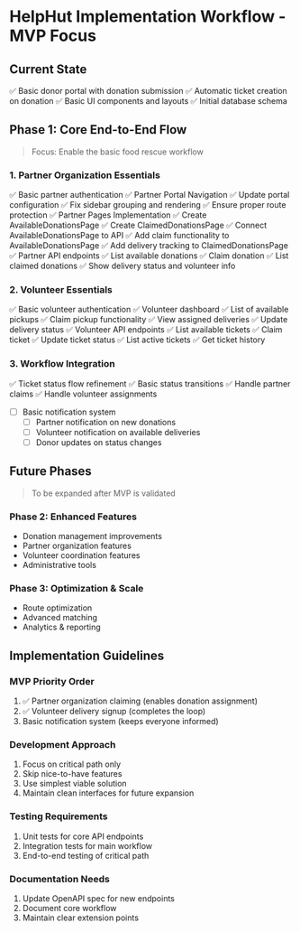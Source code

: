 # HelpHut Implementation Workflow - MVP Focus

## Current State
✅ Basic donor portal with donation submission
✅ Automatic ticket creation on donation
✅ Basic UI components and layouts
✅ Initial database schema

## Phase 1: Core End-to-End Flow
> Focus: Enable the basic food rescue workflow

### 1. Partner Organization Essentials
✅ Basic partner authentication
✅ Partner Portal Navigation
  ✅ Update portal configuration
  ✅ Fix sidebar grouping and rendering
  ✅ Ensure proper route protection
✅ Partner Pages Implementation
  ✅ Create AvailableDonationsPage
  ✅ Create ClaimedDonationsPage
  ✅ Connect AvailableDonationsPage to API
  ✅ Add claim functionality to AvailableDonationsPage
  ✅ Add delivery tracking to ClaimedDonationsPage
✅ Partner API endpoints
  ✅ List available donations
  ✅ Claim donation
  ✅ List claimed donations
  ✅ Show delivery status and volunteer info

### 2. Volunteer Essentials
✅ Basic volunteer authentication
✅ Volunteer dashboard
  ✅ List of available pickups
  ✅ Claim pickup functionality
  ✅ View assigned deliveries
  ✅ Update delivery status
✅ Volunteer API endpoints
  ✅ List available tickets
  ✅ Claim ticket
  ✅ Update ticket status
  ✅ List active tickets
  ✅ Get ticket history

### 3. Workflow Integration
✅ Ticket status flow refinement
  ✅ Basic status transitions
  ✅ Handle partner claims
  ✅ Handle volunteer assignments
- [ ] Basic notification system
  - [ ] Partner notification on new donations
  - [ ] Volunteer notification on available deliveries
  - [ ] Donor updates on status changes

## Future Phases
> To be expanded after MVP is validated

### Phase 2: Enhanced Features
- Donation management improvements
- Partner organization features
- Volunteer coordination features
- Administrative tools

### Phase 3: Optimization & Scale
- Route optimization
- Advanced matching
- Analytics & reporting

## Implementation Guidelines

### MVP Priority Order
1. ✅ Partner organization claiming (enables donation assignment)
2. ✅ Volunteer delivery signup (completes the loop)
3. Basic notification system (keeps everyone informed)

### Development Approach
1. Focus on critical path only
2. Skip nice-to-have features
3. Use simplest viable solution
4. Maintain clean interfaces for future expansion

### Testing Requirements
1. Unit tests for core API endpoints
2. Integration tests for main workflow
3. End-to-end testing of critical path

### Documentation Needs
1. Update OpenAPI spec for new endpoints
2. Document core workflow
3. Maintain clear extension points 
